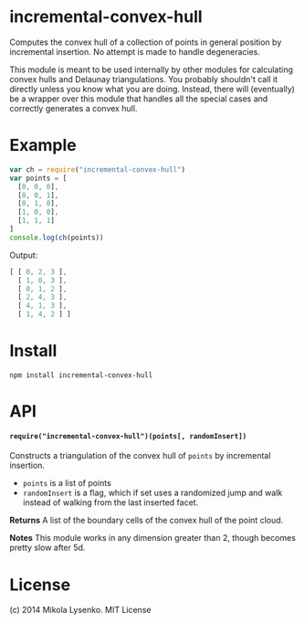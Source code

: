 # incremental-convex-hull
Computes the convex hull of a collection of points in general position by incremental insertion.  No attempt is made to handle degeneracies. 

This module is meant to be used internally by other modules for calculating convex hulls and Delaunay triangulations.  You probably shouldn't call it directly unless you know what you are doing.  Instead, there will (eventually) be a wrapper over this module that handles all the special cases and correctly generates a convex hull.

# Example

```javascript
var ch = require("incremental-convex-hull")
var points = [
  [0, 0, 0],
  [0, 0, 1],
  [0, 1, 0],
  [1, 0, 0],
  [1, 1, 1]
]
console.log(ch(points))
```

Output:

```javascript
[ [ 0, 2, 3 ],
  [ 1, 0, 3 ],
  [ 0, 1, 2 ],
  [ 2, 4, 3 ],
  [ 4, 1, 3 ],
  [ 1, 4, 2 ] ]
```

# Install

```
npm install incremental-convex-hull
```

# API

#### `require("incremental-convex-hull")(points[, randomInsert])`
Constructs a triangulation of the convex hull of `points` by incremental insertion.

* `points` is a list of points
* `randomInsert` is a flag, which if set uses a randomized jump and walk instead of walking from the last inserted facet.

**Returns** A list of the boundary cells of the convex hull of the point cloud.

**Notes** This module works in any dimension greater than 2, though becomes pretty slow after 5d.

# License

(c) 2014 Mikola Lysenko. MIT License